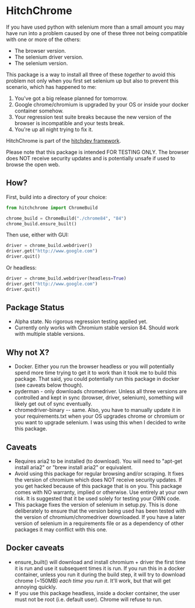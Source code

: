 # HitchChrome

If you have used python with selenium more than a small amount you
may have run into a problem caused by one of these three not
being compatible with one or more of the others:

* The browser version.
* The selenium driver version.
* The selenium version.

This package is a way to install all three of these *together*
to avoid this problem not only when you first set selenium up
but also to prevent this scenario, which has happened to me:

1. You've got a big release planned for tomorrow.
2. Google chrome/chromium is upgraded by your OS or inside your docker container somehow.
3. Your regression test suite breaks because the new version of the browser is incompatible and your tests break.
4. You're up all night trying to fix it.

HitchChrome is part of the [hitchdev framework](http://hitchdev.com).

Please note that this package is intended FOR TESTING ONLY. The
browser does NOT receive security updates and is potentially unsafe
if used to browse the open web.

## How?

First, build into a directory of your choice:

```python
from hitchchrome import ChromeBuild

chrome_build = ChromeBuild("./chrome84", "84")
chrome_build.ensure_built()
```

Then use, either with GUI:

```python
driver = chrome_build.webdriver()
driver.get("http://www.google.com")
driver.quit()
```

Or headless:

```python
driver = chrome_build.webdriver(headless=True)
driver.get("http://www.google.com")
driver.quit()
```

## Package Status

* Alpha state. No rigorous regression testing applied yet.
* Currently only works with Chromium stable version 84. Should work with multiple stable versions.

## Why not X?

* Docker. Either you run the browser headless or you will potentially spend more time trying to get it to work than it took me to build this package. That said, you could potentially run this package in docker (see caveats below though).
* pyderman - only downloads chromedriver. Unless all three versions are controlled and kept in sync (browser, driver, selenium), something will likely get out of sync eventually.
* chromedriver-binary -- same. Also, you have to manually update it in your requirements.txt when your OS upgrades chrome or chromium or you want to upgrade selenium. I was using this when I decided to write this package.

## Caveats

* Requires aria2 to be installed (to download). You will need to "apt-get install aria2" or "brew install aria2" or equivalent.
* Avoid using this package for regular browsing and/or scraping. It fixes the version of chromium which does NOT receive security updates. If you get hacked because of this package that is on you. This package comes with NO warranty, implied or otherwise. Use entirely at your own risk. It is suggested that it be used solely for testing your OWN code.
* This package fixes the version of selenium in setup.py. This is done deliberately to ensure that the version being used has been tested with the version of chromium/chromedriver downloaded. If you have a later version of selenium in a requirements file or as a dependency of other packages it may conflict with this one.

## Docker caveats

* ensure_built() will download and install chromium + driver the first time it is run and use it subsequent times it is run. If you run this in a docker container, unless you run it during the build step, it will try to download chrome (~150MB) *each time you run it*. It'll work, but that will get annoying quickly.
* If you use this package headless, inside a docker container, the user must not be root (i.e. default user). Chrome will refuse to run.
